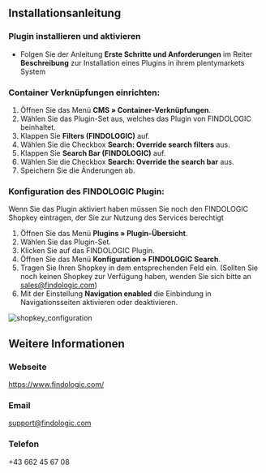 ## Installationsanleitung
 
### Plugin installieren und aktivieren

* Folgen Sie der Anleitung **Erste Schritte und Anforderungen** im Reiter **Beschreibung** zur Installation eines Plugins in ihrem plentymarkets System

### Container Verknüpfungen einrichten: 

1. Öffnen Sie das Menü **CMS » Container-Verknüpfungen**.
2. Wählen Sie das Plugin-Set aus, welches das Plugin von FINDOLOGIC beinhaltet.
3. Klappen Sie **Filters (FINDOLOGIC)** auf.
4. Wählen Sie die Checkbox **Search: Override search filters** aus.
5. Klappen Sie **Search Bar (FINDOLOGIC)** auf.
6. Wählen Sie die Checkbox **Search: Override the search bar** aus.
7. Speichern Sie die Änderungen ab.
 
### Konfiguration des FINDOLOGIC Plugin:

Wenn Sie das Plugin aktiviert haben müssen Sie noch den FINDOLOGIC Shopkey eintragen, der Sie zur Nutzung des Services berechtigt

1. Öffnen Sie das Menü **Plugins » Plugin-Übersicht**.
2. Wählen Sie das Plugin-Set.
3. Klicken Sie auf das FINDOLOGIC Plugin.
4. Öffnen Sie das Menü **Konfiguration » FINDOLOGIC Search**.
5. Tragen Sie Ihren Shopkey in dem entsprechenden Feld ein. (Sollten Sie noch keinen Shopkey zur Verfügung haben, wenden Sie sich bitte an [sales@findologic.com](mailto:sales@findologic.com))
6. Mit der Einstellung **Navigation enabled** die Einbindung in Navigationsseiten aktivieren oder deaktivieren.

![shopkey_configuration](shopkey_config_de.png)
 
 
## Weitere Informationen

### Webseite
 
https://www.findologic.com/
 
### Email
 
support@findologic.com
 
### Telefon
 
+43 662 45 67 08